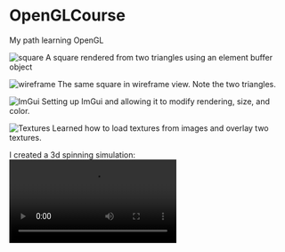 # OpenGLCourse
My path learning OpenGL

![square](https://media.discordapp.net/attachments/1062012586549334147/1080991107279761488/square.png?width=1248&height=662)
A square rendered from two triangles using an element buffer object

![wireframe](https://media.discordapp.net/attachments/1062012586549334147/1080991106948407406/wireframe.png?width=1245&height=662)
The same square in wireframe view. Note the two triangles.


![ImGui](https://media.discordapp.net/attachments/755504752011378822/1081426701151633490/ImGuiRendering.png?width=1181&height=662)
Setting up ImGui and allowing it to modify rendering, size, and color. 

![Textures](https://cdn.discordapp.com/attachments/1062012586549334147/1090158653153234965/image.png)
Learned how to load textures from images and overlay two textures.

I created a 3d spinning simulation:
![Video](https://cdn.discordapp.com/attachments/1062012586549334147/1090619912659144814/blue-spin.mp4)
